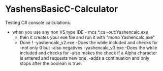 # YashensBasicC-Calculator
Testing C# console calculations.
 - when you use any non VS type IDE - mcs *.cs -out:Yashencalc.exe
     - then it creates your exe file and run it with "mono Yashencalc.exe"
     - Done !
-yashencalc_v2.exe
   -Does the while included and checks for 
    -not only 0 but 
    -also negatives
-yashencalc_v3.exe
   -Does the while included and checks for 
    -also makes the check if a Alpha character is entered and requests new one.
    -adds a continuation and only stops after the boolean is true.
